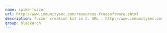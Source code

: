 ```yaml
---
name: spike-fuzzer
url: http://www.immunitysec.com/resources-freesoftware.shtml
description: fuzzer creation kit in C. URL : http://www.immunitysec.com/resources-freesoftware.shtml Groups : blackarch blackarch-fuzzer
group: blackarch
---
```

